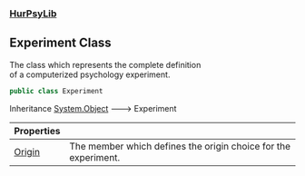 ### [HurPsyLib](HurPsyLib.md 'HurPsyLib')

## Experiment Class

The class which represents the complete definition  
of a computerized psychology experiment.

```csharp
public class Experiment
```

Inheritance [System.Object](https://docs.microsoft.com/en-us/dotnet/api/System.Object 'System.Object') &#129106; Experiment

| Properties | |
| :--- | :--- |
| [Origin](HurPsyLib.Experiment.Origin.md 'HurPsyLib.Experiment.Origin') | The member which defines the origin choice for the experiment. |
